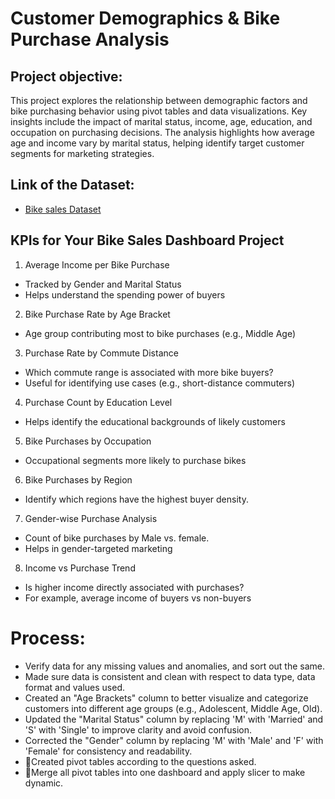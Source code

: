 # Customer Demographics & Bike Purchase Analysis

## Project objective: 
This project explores the relationship between demographic factors and bike purchasing behavior using pivot tables and data visualizations. Key insights include the impact of marital status, income, age, education, and occupation on purchasing decisions. The analysis highlights how average age and income vary by marital status, helping identify target customer segments for marketing strategies.

## Link of the Dataset: 
- <a href= "https://github.com/naiyakhalid/Customer-Demographics-Bike-Purchase-Analysis-on-Excel-/blob/main/Bike%20sales%20Dataset.xlsx">Bike sales Dataset</a>

## KPIs for Your Bike Sales Dashboard Project

1. Average Income per Bike Purchase
- Tracked by Gender and Marital Status
- Helps understand the spending power of buyers

2. Bike Purchase Rate by Age Bracket
- Age group contributing most to bike purchases (e.g., Middle Age)

3. Purchase Rate by Commute Distance
- Which commute range is associated with more bike buyers?
- Useful for identifying use cases (e.g., short-distance commuters)

4. Purchase Count by Education Level
- Helps identify the educational backgrounds of likely customers

5. Bike Purchases by Occupation
- Occupational segments more likely to purchase bikes

6. Bike Purchases by Region
- Identify which regions have the highest buyer density.

7. Gender-wise Purchase Analysis
- Count of bike purchases by Male vs. female.
- Helps in gender-targeted marketing

8. Income vs Purchase Trend
- Is higher income directly associated with purchases?
- For example, average income of buyers vs non-buyers

# Process:
- Verify data for any missing values and anomalies, and sort out the same.
- Made sure data is consistent and clean with respect to data type, data format and values used.
- Created an "Age Brackets" column to better visualize and categorize customers into different age groups (e.g., Adolescent, Middle Age, Old).
- Updated the "Marital Status" column by replacing 'M' with 'Married' and 'S' with 'Single' to improve clarity and avoid confusion.
- Corrected the "Gender" column by replacing 'M' with 'Male' and 'F' with 'Female' for consistency and readability.
- Created pivot tables according to the questions asked.
- Merge all pivot tables into one dashboard and apply slicer to make dynamic.
